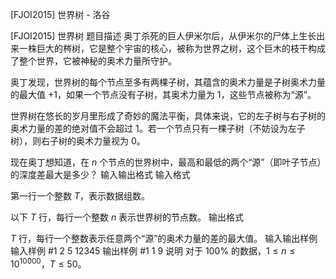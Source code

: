 



[FJOI2015] 世界树 - 洛谷














[FJOI2015] 世界树
题目描述
奥丁杀死的巨人伊米尔后，从伊米尔的尸体上生长出来一株巨大的梣树，它是整个宇宙的核心，被称为世界之树，这个巨木的枝干构成了整个世界，它被神秘的奥术力量所守护。

奥丁发现，世界树的每个节点至多有两棵子树，其蕴含的奥术力量是子树奥术力量的最大值 $+1$，如果一个节点没有子树，其奥术力量为 $1$，这些节点被称为“源”。

世界树在悠长的岁月里形成了奇妙的魔法平衡，具体来说，它的左子树与右子树的奥术力量的差的绝对值不会超过 $1$。若一个节点只有一棵子树（不妨设为左子树），则右子树的奥术力量视为 $0$。

现在奥丁想知道，在 $n$ 个节点的世界树中，最高和最低的两个“源”（即叶子节点）的深度差最大是多少？
输入输出格式
输入格式

第一行一个整数 $T$，表示数据组数。

以下 $T$ 行，每行一个整数 $n$ 表示世界树的节点数。
输出格式

$T$ 行，每行一个整数表示任意两个“源”的奥术力量的差的最大值。
输入输出样例
输入样例 #1
2
5
12345
输出样例 #1
1
9
说明
对于 $100\%$ 的数据，$1\leq n\leq 10^{10000}$，$T\leq 50$。






